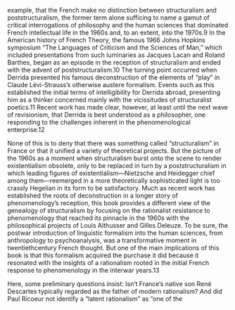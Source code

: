 example, that the French make no distinction between structuralism and poststructuralism, the former term alone sufficing to name a gamut of critical interrogations of philosophy and the human sciences that dominated French intellectual life in the 1960s and, to an extent, into the 1970s.9  In the American history of French Theory, the famous 1966 Johns Hopkins symposium “The Languages of Criticism and the Sciences of Man,” which included presentations from such luminaries as Jacques Lacan and Roland Barthes, began as an episode in the reception of structuralism and ended with the advent of poststructuralism.10 The turning point occurred when Derrida presented his famous deconstruction of the elements of “play” in Claude Lévi-Strauss’s otherwise austere formalism. Events such as this established the initial terms of intelligibility for Derrida abroad, presenting him as a thinker concerned mainly with the vicissitudes of structuralist poetics.11 Recent work has made clear, however, at least until the next wave of revisionism, that Derrida is best understood as a philosopher, one responding to the challenges inherent in the phenomenological enterprise.12

None of this is to deny that there was something called “structuralism” in France or that it unified a variety of theoretical projects. But the picture of the 1960s as a moment when structuralism burst onto the scene to render existentialism obsolete, only to be replaced in turn by a poststructuralism in which leading figures of existentialism—Nietzsche and Heidegger chief among them—reemerged in a more theoretically sophisticated light is too crassly Hegelian in its form to be satisfactory. Much as recent work has established the roots of deconstruction in a longer story of phenomenology’s reception, this book provides a different view of the genealogy of structuralism by focusing on the rationalist resistance to phenomenology that reached its pinnacle in the 1960s with the philosophical projects of Louis Althusser and Gilles Deleuze. To be sure, the postwar introduction of linguistic formalism into the human sciences, from anthropology to psychoanalysis, was a transformative moment in twentiethcentury French thought. But one of the main implications of this book is that this formalism acquired the purchase it did because it resonated with the insights of a rationalism rooted in the initial French response to phenomenology in the interwar years.13

Here, some preliminary questions insist: Isn’t France’s native son René Descartes typically regarded as the father of modern rationalism? And did Paul Ricoeur not identify a “latent rationalism” as “one of the 
